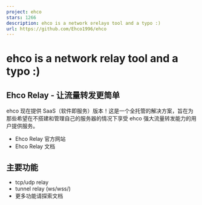 ```yaml
---
project: ehco
stars: 1266
description: ehco is a network ʚrelayɞ tool and a typo :)
url: https://github.com/Ehco1996/ehco
---
```


ehco is a network relay tool and a typo :)
==========================================

Ehco Relay - 让流量转发更简单
---------------------

ehco 现在提供 SaaS（软件即服务）版本！这是一个全托管的解决方案，旨在为那些希望在不搭建和管理自己的服务器的情况下享受 ehco 强大流量转发能力的用户提供服务。

-   Ehco Relay 官方网站
-   Ehco Relay 文档

主要功能
----

-   tcp/udp relay
-   tunnel relay (ws/wss/)
-   更多功能请探索文档
